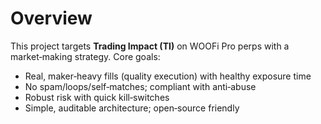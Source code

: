 # Overview

This project targets **Trading Impact (TI)** on WOOFi Pro perps with a market‑making strategy.
Core goals:
- Real, maker‑heavy fills (quality execution) with healthy exposure time
- No spam/loops/self‑matches; compliant with anti‑abuse
- Robust risk with quick kill‑switches
- Simple, auditable architecture; open‑source friendly
